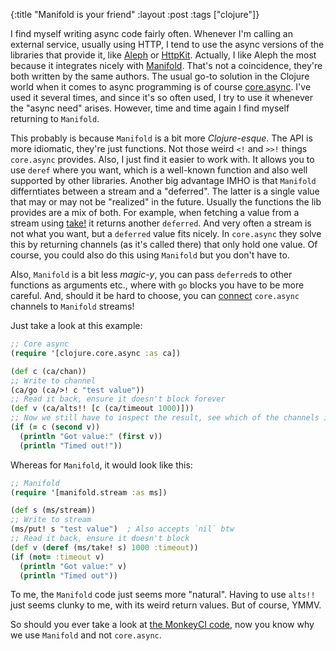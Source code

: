 {:title "Manifold is your friend"
 :layout :post
 :tags ["clojure"]}

I find myself writing async code fairly often.  Whenever I'm calling an external
service, usually using HTTP, I tend to use the async versions of the libraries
that provide it, like [Aleph](https://aleph.io/) or [HttpKit](https://github.com/http-kit/http-kit).
Actually, I like Aleph the most because it integrates nicely with [Manifold](https://github.com/clj-commons/manifold).  That's not a coincidence, they're both written by the same authors.  The
usual go-to solution in the Clojure world when it comes to async programming is
of course [core.async](https://clojure.github.io/core.async/).  I've used it
several times, and since it's so often used, I try to use it whenever the "async
need" arises.  However, time and time again I find myself returning to `Manifold`.

This probably is because `Manifold` is a bit more *Clojure-esque*.  The API is
more idiomatic, they're just functions.  Not those weird `<!` and `>>!` things
`core.async` provides.  Also, I just find it easier to work with.  It allows you
to use `deref` where you want, which is a well-known function and also well
supported by other libraries.  Another big advantage IMHO is that `Manifold`
differntiates between a stream and a "deferred".  The latter is a single value
that may or may not be "realized" in the future.  Usually the functions the
lib provides are a mix of both.  For example, when fetching a value from a stream
using [take!](https://aleph.io/codox/manifold/manifold.stream.html#var-take.21) it
returns another `deferred`.  And very often a stream is not what you want, but
a `deferred` value fits nicely.  In `core.async` they solve this by returning
channels (as it's called there) that only hold one value.  Of course, you could
also do this using `Manifold` but you don't have to.

Also, `Manifold` is a bit less *magic-y*, you can pass `deferred`s to other functions
as arguments etc., where with `go` blocks you have to be more careful.  And,
should it be hard to choose, you can [connect](https://aleph.io/codox/manifold/manifold.stream.html#var-connect)
`core.async` channels to `Manifold` streams!

Just take a look at this example:
```clojure
;; Core async
(require '[clojure.core.async :as ca])

(def c (ca/chan))
;; Write to channel
(ca/go (ca/>! c "test value"))
;; Read it back, ensure it doesn't block forever
(def v (ca/alts!! [c (ca/timeout 1000)]))
;; Now we still have to inspect the result, see which of the channels it returned from
(if (= c (second v))
  (println "Got value:" (first v))
  (println "Timed out!"))
```
Whereas for `Manifold`, it would look like this:
```clojure
;; Manifold
(require '[manifold.stream :as ms])

(def s (ms/stream))
;; Write to stream
(ms/put! s "test value")  ; Also accepts `nil` btw
;; Read it back, ensure it doesn't block
(def v (deref (ms/take! s) 1000 :timeout))
(if (not= :timeout v)
  (println "Got value:" v)
  (println "Timed out"))
```

To me, the `Manifold` code just seems more "natural".  Having to use `alts!!`
just seems clunky to me, with its weird return values.  But of course, YMMV.

So should you ever take a look at [the MonkeyCI code](https://github.com/monkey-projects/monkeyci),
now you know why we use `Manifold` and not `core.async`.
